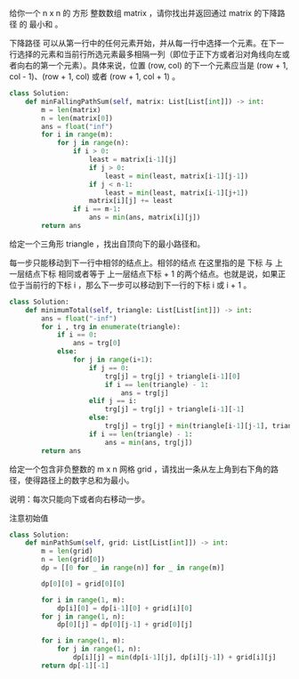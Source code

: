 给你一个 n x n 的 方形 整数数组 matrix ，请你找出并返回通过 matrix 的下降路径 的 最小和 。

下降路径 可以从第一行中的任何元素开始，并从每一行中选择一个元素。在下一行选择的元素和当前行所选元素最多相隔一列（即位于正下方或者沿对角线向左或者向右的第一个元素）。具体来说，位置 (row, col) 的下一个元素应当是 (row + 1, col - 1)、(row + 1, col) 或者 (row + 1, col + 1) 。

```py
class Solution:
    def minFallingPathSum(self, matrix: List[List[int]]) -> int:
        m = len(matrix)
        n = len(matrix[0])
        ans = float("inf")
        for i in range(m):
            for j in range(n):
                if i > 0:
                    least = matrix[i-1][j]
                    if j > 0:
                        least = min(least, matrix[i-1][j-1])
                    if j < n-1:
                        least = min(least, matrix[i-1][j+1])
                    matrix[i][j] += least
                if i == m-1:
                    ans = min(ans, matrix[i][j])
        return ans
```

给定一个三角形 triangle ，找出自顶向下的最小路径和。

每一步只能移动到下一行中相邻的结点上。相邻的结点 在这里指的是 下标 与 上一层结点下标 相同或者等于 上一层结点下标 + 1 的两个结点。也就是说，如果正位于当前行的下标 i ，那么下一步可以移动到下一行的下标 i 或 i + 1 。

```py
class Solution:
    def minimumTotal(self, triangle: List[List[int]]) -> int:
        ans = float("-inf")
        for i , trg in enumerate(triangle):
            if i == 0:
                ans = trg[0]
            else:
                for j in range(i+1):
                    if j == 0:
                        trg[j] = trg[j] + triangle[i-1][0]
                        if i == len(triangle) - 1:
                            ans = trg[j]
                    elif j == i:
                        trg[j] = trg[j] + triangle[i-1][-1]
                    else:
                        trg[j] = trg[j] + min(triangle[i-1][j-1], triangle[i-1][j])
                    if i == len(triangle) - 1:
                        ans = min(ans, trg[j])
        return ans
```
给定一个包含非负整数的 m x n 网格 grid ，请找出一条从左上角到右下角的路径，使得路径上的数字总和为最小。

说明：每次只能向下或者向右移动一步。 

注意初始值

```py
class Solution:
    def minPathSum(self, grid: List[List[int]]) -> int:
        m = len(grid)
        n = len(grid[0])
        dp = [[0 for _ in range(n)] for _ in range(m)]

        dp[0][0] = grid[0][0]

        for i in range(1, m):
            dp[i][0] = dp[i-1][0] + grid[i][0]
        for j in range(1, n):
            dp[0][j] = dp[0][j-1] + grid[0][j]

        for i in range(1, m):
            for j in range(1, n):
                dp[i][j] = min(dp[i-1][j], dp[i][j-1]) + grid[i][j]
        return dp[-1][-1]
```